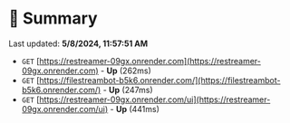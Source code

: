 # 📖 Summary
Last updated: **5/8/2024, 11:57:51 AM**

- `GET` [https://restreamer-09gx.onrender.com](https://restreamer-09gx.onrender.com) - **Up** (262ms)
- `GET` [https://filestreambot-b5k6.onrender.com/](https://filestreambot-b5k6.onrender.com/) - **Up** (247ms)
- `GET` [https://restreamer-09gx.onrender.com/ui](https://restreamer-09gx.onrender.com/ui) - **Up** (441ms)
